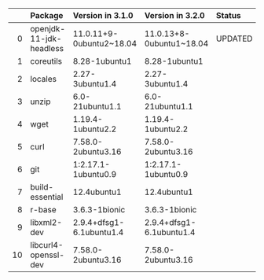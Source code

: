 <!-- markdown-link-check-disable -->

|    | Package                 | Version in 3.1.0         | Version in 3.2.0         | Status   |
|---:|:------------------------|:-------------------------|:-------------------------|:---------|
|  0 | openjdk-11-jdk-headless | 11.0.11+9-0ubuntu2~18.04 | 11.0.13+8-0ubuntu1~18.04 | UPDATED  |
|  1 | coreutils               | 8.28-1ubuntu1            | 8.28-1ubuntu1            |          |
|  2 | locales                 | 2.27-3ubuntu1.4          | 2.27-3ubuntu1.4          |          |
|  3 | unzip                   | 6.0-21ubuntu1.1          | 6.0-21ubuntu1.1          |          |
|  4 | wget                    | 1.19.4-1ubuntu2.2        | 1.19.4-1ubuntu2.2        |          |
|  5 | curl                    | 7.58.0-2ubuntu3.16       | 7.58.0-2ubuntu3.16       |          |
|  6 | git                     | 1:2.17.1-1ubuntu0.9      | 1:2.17.1-1ubuntu0.9      |          |
|  7 | build-essential         | 12.4ubuntu1              | 12.4ubuntu1              |          |
|  8 | r-base                  | 3.6.3-1bionic            | 3.6.3-1bionic            |          |
|  9 | libxml2-dev             | 2.9.4+dfsg1-6.1ubuntu1.4 | 2.9.4+dfsg1-6.1ubuntu1.4 |          |
| 10 | libcurl4-openssl-dev    | 7.58.0-2ubuntu3.16       | 7.58.0-2ubuntu3.16       |          |